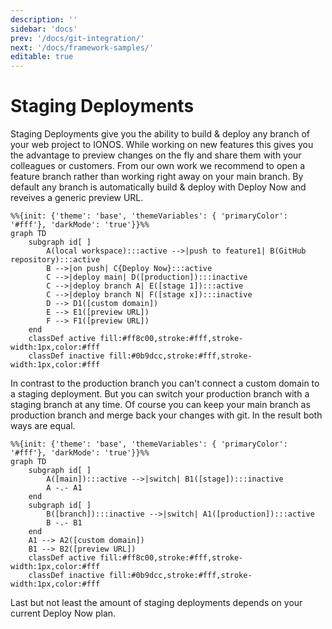 ```yaml
---
description: ''
sidebar: 'docs'
prev: '/docs/git-integration/'
next: '/docs/framework-samples/'
editable: true
---
```


# Staging Deployments
  
Staging Deployments give you the ability to build & deploy any branch of your web project to IONOS. While working on new features this gives you the advantage to preview changes on the fly and share them with your colleagues or customers. From our own work we recommend to open a feature branch rather than working right away on your main branch. By default any branch is automatically build & deploy with Deploy Now and reveives a generic preview URL. 

~~~mermaid
%%{init: {'theme': 'base', 'themeVariables': { 'primaryColor': '#fff'}, 'darkMode': 'true'}}%%
graph TD
    subgraph id[ ]
        A(local workspace):::active -->|push to feature1| B(GitHub repository):::active
        B -->|on push| C{Deploy Now}:::active
        C -->|deploy main| D([production]):::inactive
        C -->|deploy branch A| E([stage 1]):::active
        C -->|deploy branch N| F([stage x]):::inactive
        D --> D1([custom domain])
        E --> E1([preview URL])
        F --> F1([preview URL])
    end
    classDef active fill:#ff8c00,stroke:#fff,stroke-width:1px,color:#fff
    classDef inactive fill:#0b9dcc,stroke:#fff,stroke-width:1px,color:#fff
~~~

In contrast to the production branch you can't connect a custom domain to a staging deployment. But you can switch your production branch with a staging branch at any time. Of course you can keep your main branch as production branch and merge back your changes with git. In the result both ways are equal.

~~~mermaid
%%{init: {'theme': 'base', 'themeVariables': { 'primaryColor': '#fff'}, 'darkMode': 'true'}}%%
graph TD
    subgraph id[ ]
        A([main]):::active -->|switch| B1([stage]):::inactive
        A -.- A1
    end
    subgraph id[ ]
        B([branch]):::inactive -->|switch| A1([production]):::active
        B -.- B1
    end
    A1 --> A2([custom domain])
    B1 --> B2([preview URL])
    classDef active fill:#ff8c00,stroke:#fff,stroke-width:1px,color:#fff
    classDef inactive fill:#0b9dcc,stroke:#fff,stroke-width:1px,color:#fff
~~~

Last but not least the amount of staging deployments depends on your current Deploy Now plan.

<!-- ![Screenshot from staging deployment section](/staging.jpg) -->
